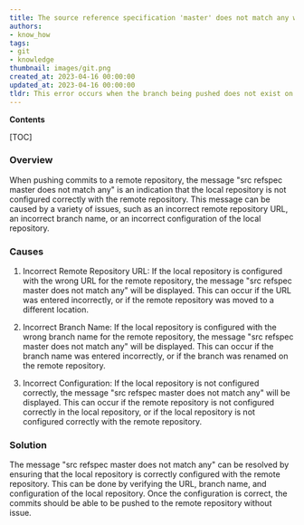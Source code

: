 ```yaml
---
title: The source reference specification 'master' does not match any when pushing commits in git
authors:
- know_how
tags:
- git
- knowledge
thumbnail: images/git.png
created_at: 2023-04-16 00:00:00
updated_at: 2023-04-16 00:00:00
tldr: This error occurs when the branch being pushed does not exist on the remote repository.
---
```


**Contents**

[TOC]

### Overview
When pushing commits to a remote repository, the message "src refspec master does not match any" is an indication that the local repository is not configured correctly with the remote repository. This message can be caused by a variety of issues, such as an incorrect remote repository URL, an incorrect branch name, or an incorrect configuration of the local repository. 

### Causes
1. Incorrect Remote Repository URL: If the local repository is configured with the wrong URL for the remote repository, the message "src refspec master does not match any" will be displayed. This can occur if the URL was entered incorrectly, or if the remote repository was moved to a different location. 

2. Incorrect Branch Name: If the local repository is configured with the wrong branch name for the remote repository, the message "src refspec master does not match any" will be displayed. This can occur if the branch name was entered incorrectly, or if the branch was renamed on the remote repository. 

3. Incorrect Configuration: If the local repository is not configured correctly, the message "src refspec master does not match any" will be displayed. This can occur if the remote repository is not configured correctly in the local repository, or if the local repository is not configured correctly with the remote repository. 

### Solution
The message "src refspec master does not match any" can be resolved by ensuring that the local repository is correctly configured with the remote repository. This can be done by verifying the URL, branch name, and configuration of the local repository. Once the configuration is correct, the commits should be able to be pushed to the remote repository without issue.
